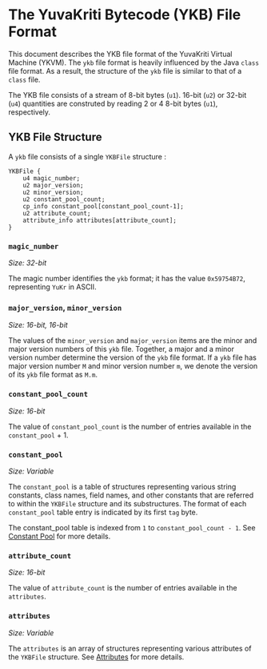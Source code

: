 # The YuvaKriti Bytecode (YKB) File Format

This document describes the YKB file format of the YuvaKriti Virtual Machine (YKVM). The `ykb` file format is heavily
influenced by the Java `class` file format. As a result, the structure of the `ykb` file is similar to that of a `class`
file.

The YKB file consists of a stream of 8-bit bytes (`u1`). 16-bit (`u2`) or 32-bit (`u4`) quantities are construted by
reading 2 or 4 8-bit bytes (`u1`), respectively.

## YKB File Structure

A `ykb` file consists of a single `YKBFile` structure :

```
YKBFile {
    u4 magic_number;
    u2 major_version;
    u2 minor_version;
    u2 constant_pool_count;
    cp_info constant_pool[constant_pool_count-1];
    u2 attribute_count;
    attribute_info attributes[attribute_count];
}
```

### `magic_number`

_Size: 32-bit_

The magic number identifies the `ykb` format; it has the value `0x59754B72`, representing `YuKr` in ASCII.

### `major_version`, `minor_version`

_Size: 16-bit, 16-bit_

The values of the `minor_version` and `major_version` items are the minor
and major version numbers of this `ykb` file. Together, a major and a minor
version number determine the version of the `ykb` file format. If a `ykb` file
has major version number `M` and minor version number `m`, we denote the version
of its `ykb` file format as `M.m`.

### `constant_pool_count`

_Size: 16-bit_

The value of `constant_pool_count` is the number of entries available in the `constant_pool` + 1.

### `constant_pool`

_Size: Variable_

The `constant_pool` is a table of structures representing various string
constants, class names, field names, and other constants that are
referred to within the `YKBFile` structure and its substructures. The format of each `constant_pool` table entry is
indicated by its first `tag` byte.

The constant_pool table is indexed from `1` to `constant_pool_count - 1`. See [Constant Pool](./constant-pool) for more
details.

### `attribute_count`

_Size: 16-bit_

The value of `attribute_count` is the number of entries available in the `attributes`.

### `attributes`

_Size: Variable_

The `attributes` is an array of structures representing various
attributes of the `YKBFile` structure. See [Attributes](./attributes.md) for more details.
